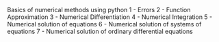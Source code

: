 Basics of numerical methods using python
1 - Errors
2 - Function Approximation
3 - Numerical Differentiation
4 - Numerical Integration
5 - Numerical solution of equations
6 - Numerical solution of systems of equations
7 - Numerical solution of ordinary differential equations
